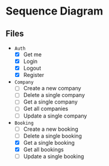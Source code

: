 # Sequence Diagram

## Files

- `Auth`
    - [x] Get me
    - [x] Login
    - [x] Logout
    - [x] Register
- `Company`
    - [ ] Create a new company
    - [ ] Delete a single company
    - [ ] Get a single company
    - [ ] Get all companies
    - [ ] Update a single company 
- `Booking`
    - [ ] Create a new booking
    - [ ] Delete a single booking
    - [x] Get a single booking
    - [x] Get all bookings
    - [ ] Update a single booking 
